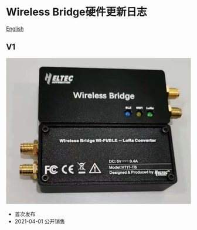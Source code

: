 # Wireless Bridge硬件更新日志
[English](https://heltec-automation-docs.readthedocs.io/en/latest/esp32/wireless_bridge/hardware_update_log.html)

## V1

![](img/hardware_update_log/01.png)

- 首次发布
- 2021-04-01 公开销售




